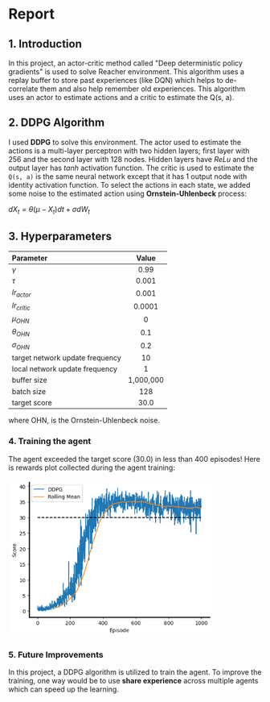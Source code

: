 # Report

## 1. Introduction
In this project, an actor-critic method called "Deep deterministic policy
gradients" is used to solve Reacher environment. This algorithm uses a replay 
buffer to store past experiences (like DQN) which helps to de-correlate them and 
also help remember old experiences. This algorithm uses an actor to estimate actions
and a critic to estimate the Q(s, a).



## 2. DDPG Algorithm
I used **DDPG** to solve this environment. The actor used to estimate the actions is a 
multi-layer perceptron with two hidden layers; first layer with 256 and the second
layer with 128 nodes. Hidden layers have _ReLu_ and the output layer has _tanh_ 
activation function. The critic is used to estimate the `Q(s, a)` is the same neural
network except that it has 1 output node with identity activation function.
To select the actions in each state, we added some noise to the estimated action
using __Ornstein-Uhlenbeck__ process:

$dX_t = \theta(\mu - X_t) dt + \sigma dW_t$




## 3. Hyperparameters


| **Parameter**                   | **Value** |
|:--------------------------------|:---------:|
| $\gamma$                        |   0.99    |
| $\tau$                          |   0.001   |
| $lr_{actor}$                    |   0.001   |
| $lr_{critic}$                   |  0.0001   |
| $\mu_{OHN}$                     |     0     |
| $\theta_{OHN}$                  |    0.1    |
| $\sigma_{OHN}$                  |    0.2    |
| target network update frequency |    10     |
| local network update frequency  |     1     |
| buffer size                     | 1,000,000 |
| batch size                      |    128    |
| target score                    |   30.0    |



where OHN, is the Ornstein-Uhlenbeck noise.


### 4. Training the agent
The agent exceeded the target score (30.0) in less than 400 episodes! 
Here is rewards plot collected during the agent training:

<img src="Images/scores.png" height="313">




### 5. Future Improvements
In this project, a DDPG algorithm is utilized to train the agent. 
To improve the training, one way would be to use __share experience__ across 
multiple agents which can speed up the learning.

